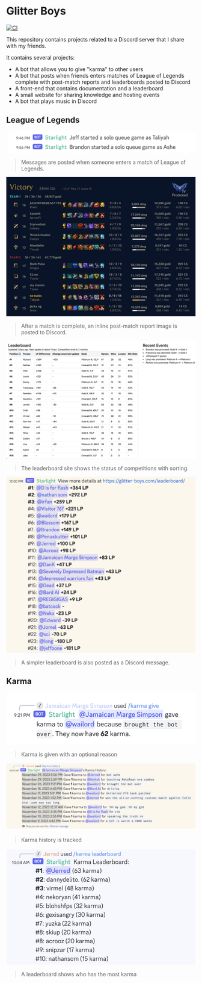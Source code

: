 # Glitter Boys

[![CI](https://github.com/shepherdjerred/glitter-boys/actions/workflows/ci.yml/badge.svg)](https://github.com/shepherdjerred/glitter-boys/actions/workflows/ci.yml)

This repository contains projects related to a Discord server that I share with
my friends.

It contains several projects:

- A bot that allows you to give "karma" to other users
- A bot that posts when friends enters matches of League of Legends complete
  with post-match reports and leaderboards posted to Discord
- A front-end that contains documentation and a leaderboard
- A small website for sharing knowledge and hosting events
- A bot that plays music in Discord

## League of Legends

![Discord message when someone enters a game](./assets/prematch.png)

> Messages are posted when someone enters a match of League of Legends.

![Post-match report when someone finishes a game](./assets/postmatch.png)

> After a match is complete, an inline post-match report image is posted to
> Discord.

[![The leaderboard site](./assets/leaderboard_site.png)](https://glitter-boys.com/leaderboard/)

> The leaderboard site shows the status of competitions with sorting.

![The leaderboard as a Discord message](./assets/leaderboard_message.png)

> A simpler leaderboard is also posted as a Discord message.

## Karma

![Giving karma](./assets/karma_give.png)

> Karma is given with an optional reason

![Karma history](./assets/karma_history.png)

> Karma history is tracked

![Karma leaderboard](./assets/karma_leaderboard.png)

> A leaderboard shows who has the most karma

